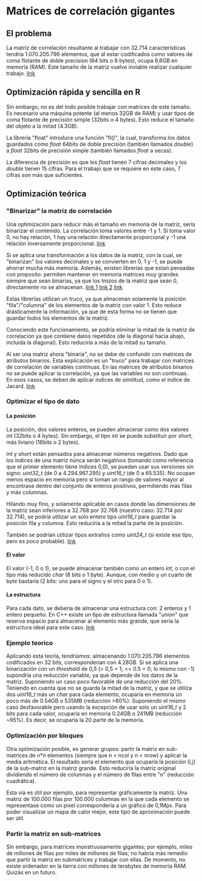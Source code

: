 # Matrices de correlación gigantes

## El problema

La matriz de correlación resultante al trabajar con 32.714 características tendría 1.070.205.796 elementos, que al estar codificados como valores de coma flotante de doble precision (64 bits o 8 bytes), ocupa 8,6GB en memoría (RAM). Este tamaño de la matriz vuelve inviable realizar cualquier trabajo. [link](https://stackoverflow.com/questions/1053928/very-large-matrices-using-python-and-numpy)

## Optimización rápida y sencilla en R

Sin embargo, no es del todo posible trabajar con matrices de este tamaño. Es necesario una máquina potente (al menos 32GB de RAM) y usar tipos de coma flotante de precisión simple (32bits o 4 bytes). Esto reduce el tamaño del objeto a la mitad (4.3GB).

La librería "float" introduce una función "fl()", la cual, transforma los datos guardados como *float* 64bits de doble precisión (también llamados *double*) a *float* 32bits de precisión simple (también llamados *float* a secas).

La diferencia de precisión es que los *float* tienen 7 cifras decimales y los *double* tienen 15 cifras. Para el trabajo que se requiere en este caso, 7 cifras son más que suficientes.

## Optimización teórica

### "Binarizar" la matriz de correlación

Una optimización para reducir más el tamaño en memoria de la matriz, sería binarizar el contenido. La correlación toma valores entre -1 y 1. Si toma valor 0, no hay relación, 1 hay una relación directamente proporcional y -1 una relación inversamente proporcional. [link](https://www.tutorialspoint.com/how-to-convert-a-matrix-to-binary-matrix-in-r)

Si se aplica una transformación a los datos de la matriz, con la cual, se "binarizan" los valores decimales y se convierten en 0, 1 y -1, se puede ahorrar mucha más memoría. Además, existen librerías que estan pensadas con proposito: permiten mantener en memoria matrices muy grandes siempre que sean binarias, ya que los trozos de la matriz que sean 0, directamente no se almacenan. [link 1](https://docs.scipy.org/doc/scipy/reference/sparse.html) [link 2](https://docs.h5py.org/en/stable/faq.html#what-s-the-difference-between-h5py-and-pytables) [link](https://en.wikipedia.org/wiki/Sparse_matrix)

Estas librerías utilizan un truco, ya que almacenan solamente la posición "fila"/"columna" de los elementos de la matriz con valor 1. Esto reduce drásticamente la información, ya que de esta forma no se tienen que guardar todos los elementos de la matriz.

Conociendo este funcionamiento, se podría eliminar la mitad de la matriz de correlación ya que contiene datos repetidos (de la diagonal hacia abajo, incluida la diagonal). Esto reduciría a más de la mitad su tamaño.

Al ser una matriz ahora "binaria", no se debe de confundir con matrices de atributos binarios. Esta explicación es un "truco" para trabajar con matrices de correlación de variables continuas. En las matrices de atributos binarios no se puede aplicar la correlación, ya que las variables no son continuas. En esos casos, se deben de aplicar índices de similitud, como el índice de Jacard. [link](https://stackoverflow.com/questions/45459411/how-to-calculate-correlation-matrix-between-binary-variables-in-r)

### Optimizar el tipo de dato

#### La posición

La posición, dos valores enteros, se pueden almacenar como dos valores *int* (32bits o 4 bytes). Sin embargo, el tipo *int* se puede substituir por *short*, más liviano (16bits o 2 bytes). 

*int* y *short* están pensados para almacenar números negativos. Dado que los índices de una matriz núnca serán negativos (tomando como referencia que el primer elemento tiene índices 0,0), se pueden usar sus versiones sin signo: *uint32_t* (de 0 a 4.294.967.295) y *uint16_t* (de 0 a 65.535). No ocupan menos espacio en memoria pero sí toman un rango de valores mayor al encontrase dentro del conjunto de enteros positivos, permitiendo más filas y más columnas.

Hilando muy fino, y solamente aplicable en casos donde las dimensiones de la matriz sean inferiores a 32.768 por 32.768 (nuestro caso: 32.714 por 32.714), se podría utilizar un solo entero tipo *uint16_t* para guardar la posición fila y columna. Esto reduciría a la mitad la parte de la posición.

También se podrían utilizar tipos extraños como *uint24_t* (si existe ese tipo, pero es poco probable). [link](https://docs.oracle.com/cd/E19253-01/819-6957/chp-typeopexpr-2/index.html)

#### El valor

El valor (-1, 0 o 1), se puede almacenar también como un entero *int*, o con el tipo más reducido *char* (8 bits o 1 byte). Aunque, con medio y un cuarto de byte bastaría (2 bits: uno para el signo y el otro para 0 o 1).

#### La estructura

Para cada dato, se debería de almacenar una estructura con: 2 enteros y 1 entero pequeño. En C++ existe un tipo de estructura llamada "*union*" que reserva espacio para almacenar al elemento más grande, que sería la estructura ideal para este caso. [link](https://en.cppreference.com/w/cpp/language/union)

### Ejemplo teorico

Aplicando esta teoría, tendríamos: almacenando 1.070.205.796 elementos codificados en 32 bits, corresponderían con 4.28GB. Si se aplica una binarización con un *threshold* de 0,5 (> 0,5 = 1; <= 0.5 = 0; lo mismo con -1) supondría una reducción variable, ya que depende de los datos de la matriz. Suponiendo un caso poco favorable de una reducción del 20%. Teniendo en cuenta que no se guarda la mitad de la matriz, y que se utiliza dos *uint16_t* más un *char* para cada elemento, ocuparía en memoria un poco más de 0.54GB o 535MB (reducción >80%). Suponiendo el mismo caso desfavorable pero usando la excepción de usar solo un *uint16_t* y 2 bits para cada valor, ocuparía en memoria 0.24GB o 241MB (reducción ~95%). Es decir, se ocuparía la 20 parte de la memoria.

### Optimización por bloques

Otra optimización posible, es generar grupos: partir la matriz en sub-matrices de n*n elementos (siempre que n < ncol y n < nrow) y aplicar la media aritmética. El resultado sería el elemento que ocuparía la posición (i,j) de la sub-matriz en la matriz grande. Esto reduciría la matriz original dividiendo el número de columnas y el número de filas entre "n" (reducción cuadrática).

Esta vía es útil por ejemplo, para representar gráficamente la matriz. Una matriz de 100.000 filas por 100.000 columnas en la que cada elemento se representase como un pixel correspondería a un gráfico de 0,1Mpx. Para poder visualizar un mapa de calor mejor, este tipo de aproximación puede ser útil.

### Partir la matriz en sub-matrices

Sin embargo, para matrices monstruosamente gigantes; por ejemplo, miles de millones de filas por miles de millones de filas; no habría más remedio que partir la matriz en submatrices y trabajar con ellas. De momento, no existe ordenador en la tierra con millones de terabytes de memoría RAM. Quizás en un futuro.